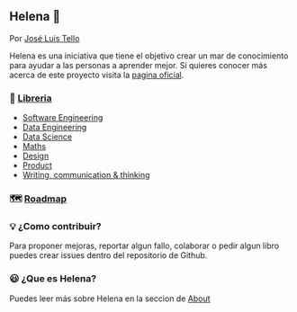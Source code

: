 ## Helena 🌹 

Por [José Luis Tello](https://joseluistello.live/)

Helena es una iniciativa que tiene el objetivo crear un mar de conocimiento para ayudar a las personas a aprender mejor. Si quieres conocer más acerca de este proyecto visita la [pagina oficial](https://www.notion.so/joseluistello/Helena-1e936324fe3b4243af7c1a57cb3889fc).

### 🌻 [Libreria](https://joseluistello.notion.site/Library-adb9a5a88dd244b6969c072e6e02293c)
  - [Software Engineering](https://drive.google.com/drive/u/2/folders/1ho-pJTAa5vBcin--V54s7LOGtXTnwoFI)
  - [Data Engineering](https://drive.google.com/drive/u/2/folders/1Wl8OunYVbQU9-1PvJVSJJ9yEG6y_UNIa)
  - [Data Science](https://drive.google.com/drive/u/2/folders/1YoUzCKRDy3klOVmaP_gl3w3gpFgTl7TQ)
  - [Maths](https://drive.google.com/drive/u/2/folders/1oVFoen2GPzy2s3-HlbFquTMlvxyok8pG)
  - [Design](https://drive.google.com/drive/u/2/folders/1f2eeWFKuX2UjiWalTksbh43oVoW6QU4M)
  - [Product](https://drive.google.com/drive/u/2/folders/1Sq6af_MWuzI5TNV6_O7-vr5mAxlEGquH)
  - [Writing, communication & thinking](https://drive.google.com/drive/u/2/folders/1zYfk0WC4lW-rE0mRy-MiXbvGfH80s6Mo)



### 🗺️ [Roadmap](https://joseluistello.notion.site/a48a12f8c1b34bb9a0f030897f65ae40?v=afce925429d0494989ef07e8677d6501)


### 💡 ¿Como contribuir?

Para proponer mejoras, reportar algun fallo, colaborar o pedir algun libro puedes crear issues dentro del repositorio de Github. 

### 😃 ¿Que es Helena?

Puedes leer más sobre Helena en la seccion de [About](https://joseluistello.notion.site/About-f0b1b8173eaa4fd193bfa17a06c9e645)
